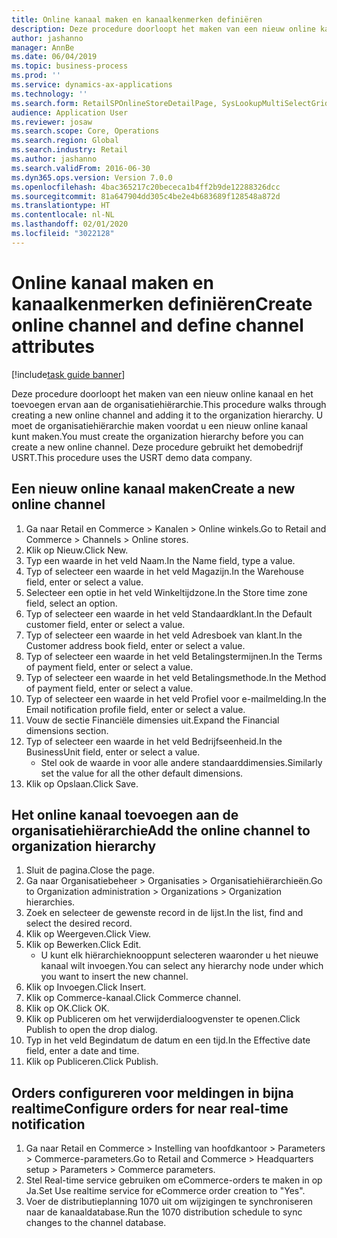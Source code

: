 ```yaml
---
title: Online kanaal maken en kanaalkenmerken definiëren
description: Deze procedure doorloopt het maken van een nieuw online kanaal en het toevoegen ervan aan de organisatiehiërarchie.
author: jashanno
manager: AnnBe
ms.date: 06/04/2019
ms.topic: business-process
ms.prod: ''
ms.service: dynamics-ax-applications
ms.technology: ''
ms.search.form: RetailSPOnlineStoreDetailPage, SysLookupMultiSelectGrid, DimensionLookup, OMHierarchyManager, HierarchyDesigner, OMNodeSelection, HierarchyPublishAndCloseForm
audience: Application User
ms.reviewer: josaw
ms.search.scope: Core, Operations
ms.search.region: Global
ms.search.industry: Retail
ms.author: jashanno
ms.search.validFrom: 2016-06-30
ms.dyn365.ops.version: Version 7.0.0
ms.openlocfilehash: 4bac365217c20bececa1b4ff2b9de12288326dcc
ms.sourcegitcommit: 81a647904dd305c4be2e4b683689f128548a872d
ms.translationtype: HT
ms.contentlocale: nl-NL
ms.lasthandoff: 02/01/2020
ms.locfileid: "3022128"
---
```

# <a name="create-online-channel-and-define-channel-attributes"></a><span data-ttu-id="eea4b-103">Online kanaal maken en kanaalkenmerken definiëren</span><span class="sxs-lookup"><span data-stu-id="eea4b-103">Create online channel and define channel attributes</span></span>

[!include[task guide banner](../includes/task-guide-banner.md)]

<span data-ttu-id="eea4b-104">Deze procedure doorloopt het maken van een nieuw online kanaal en het toevoegen ervan aan de organisatiehiërarchie.</span><span class="sxs-lookup"><span data-stu-id="eea4b-104">This procedure walks through creating a new online channel and adding it to the organization hierarchy.</span></span> <span data-ttu-id="eea4b-105">U moet de organisatiehiërarchie maken voordat u een nieuw online kanaal kunt maken.</span><span class="sxs-lookup"><span data-stu-id="eea4b-105">You must create the organization hierarchy before you can create a new online channel.</span></span> <span data-ttu-id="eea4b-106">Deze procedure gebruikt het demobedrijf USRT.</span><span class="sxs-lookup"><span data-stu-id="eea4b-106">This procedure uses the USRT demo data company.</span></span>


## <a name="create-a-new-online-channel"></a><span data-ttu-id="eea4b-107">Een nieuw online kanaal maken</span><span class="sxs-lookup"><span data-stu-id="eea4b-107">Create a new online channel</span></span>
1. <span data-ttu-id="eea4b-108">Ga naar Retail en Commerce > Kanalen > Online winkels.</span><span class="sxs-lookup"><span data-stu-id="eea4b-108">Go to Retail and Commerce > Channels > Online stores.</span></span>
2. <span data-ttu-id="eea4b-109">Klik op Nieuw.</span><span class="sxs-lookup"><span data-stu-id="eea4b-109">Click New.</span></span>
3. <span data-ttu-id="eea4b-110">Typ een waarde in het veld Naam.</span><span class="sxs-lookup"><span data-stu-id="eea4b-110">In the Name field, type a value.</span></span>
4. <span data-ttu-id="eea4b-111">Typ of selecteer een waarde in het veld Magazijn.</span><span class="sxs-lookup"><span data-stu-id="eea4b-111">In the Warehouse field, enter or select a value.</span></span>
5. <span data-ttu-id="eea4b-112">Selecteer een optie in het veld Winkeltijdzone.</span><span class="sxs-lookup"><span data-stu-id="eea4b-112">In the Store time zone field, select an option.</span></span>
6. <span data-ttu-id="eea4b-113">Typ of selecteer een waarde in het veld Standaardklant.</span><span class="sxs-lookup"><span data-stu-id="eea4b-113">In the Default customer field, enter or select a value.</span></span>
7. <span data-ttu-id="eea4b-114">Typ of selecteer een waarde in het veld Adresboek van klant.</span><span class="sxs-lookup"><span data-stu-id="eea4b-114">In the Customer address book field, enter or select a value.</span></span>
8. <span data-ttu-id="eea4b-115">Typ of selecteer een waarde in het veld Betalingstermijnen.</span><span class="sxs-lookup"><span data-stu-id="eea4b-115">In the Terms of payment field, enter or select a value.</span></span>
9. <span data-ttu-id="eea4b-116">Typ of selecteer een waarde in het veld Betalingsmethode.</span><span class="sxs-lookup"><span data-stu-id="eea4b-116">In the Method of payment field, enter or select a value.</span></span>
10. <span data-ttu-id="eea4b-117">Typ of selecteer een waarde in het veld Profiel voor e-mailmelding.</span><span class="sxs-lookup"><span data-stu-id="eea4b-117">In the Email notification profile field, enter or select a value.</span></span>
11. <span data-ttu-id="eea4b-118">Vouw de sectie Financiële dimensies uit.</span><span class="sxs-lookup"><span data-stu-id="eea4b-118">Expand the Financial dimensions section.</span></span>
12. <span data-ttu-id="eea4b-119">Typ of selecteer een waarde in het veld Bedrijfseenheid.</span><span class="sxs-lookup"><span data-stu-id="eea4b-119">In the BusinessUnit field, enter or select a value.</span></span>
    * <span data-ttu-id="eea4b-120">Stel ook de waarde in voor alle andere standaarddimensies.</span><span class="sxs-lookup"><span data-stu-id="eea4b-120">Similarly set the value for all the other default dimensions.</span></span>  
13. <span data-ttu-id="eea4b-121">Klik op Opslaan.</span><span class="sxs-lookup"><span data-stu-id="eea4b-121">Click Save.</span></span>

## <a name="add-the-online-channel-to-organization-hierarchy"></a><span data-ttu-id="eea4b-122">Het online kanaal toevoegen aan de organisatiehiërarchie</span><span class="sxs-lookup"><span data-stu-id="eea4b-122">Add the online channel to organization hierarchy</span></span>
1. <span data-ttu-id="eea4b-123">Sluit de pagina.</span><span class="sxs-lookup"><span data-stu-id="eea4b-123">Close the page.</span></span>
2. <span data-ttu-id="eea4b-124">Ga naar Organisatiebeheer > Organisaties > Organisatiehiërarchieën.</span><span class="sxs-lookup"><span data-stu-id="eea4b-124">Go to Organization administration > Organizations > Organization hierarchies.</span></span>
3. <span data-ttu-id="eea4b-125">Zoek en selecteer de gewenste record in de lijst.</span><span class="sxs-lookup"><span data-stu-id="eea4b-125">In the list, find and select the desired record.</span></span>
4. <span data-ttu-id="eea4b-126">Klik op Weergeven.</span><span class="sxs-lookup"><span data-stu-id="eea4b-126">Click View.</span></span>
5. <span data-ttu-id="eea4b-127">Klik op Bewerken.</span><span class="sxs-lookup"><span data-stu-id="eea4b-127">Click Edit.</span></span>
    * <span data-ttu-id="eea4b-128">U kunt elk hiërarchieknooppunt selecteren waaronder u het nieuwe kanaal wilt invoegen.</span><span class="sxs-lookup"><span data-stu-id="eea4b-128">You can select any hierarchy node under which you want to insert the new channel.</span></span>  
6. <span data-ttu-id="eea4b-129">Klik op Invoegen.</span><span class="sxs-lookup"><span data-stu-id="eea4b-129">Click Insert.</span></span>
7. <span data-ttu-id="eea4b-130">Klik op Commerce-kanaal.</span><span class="sxs-lookup"><span data-stu-id="eea4b-130">Click Commerce channel.</span></span>
8. <span data-ttu-id="eea4b-131">Klik op OK.</span><span class="sxs-lookup"><span data-stu-id="eea4b-131">Click OK.</span></span>
9. <span data-ttu-id="eea4b-132">Klik op Publiceren om het verwijderdialoogvenster te openen.</span><span class="sxs-lookup"><span data-stu-id="eea4b-132">Click Publish to open the drop dialog.</span></span>
10. <span data-ttu-id="eea4b-133">Typ in het veld Begindatum de datum en een tijd.</span><span class="sxs-lookup"><span data-stu-id="eea4b-133">In the Effective date field, enter a date and time.</span></span>
11. <span data-ttu-id="eea4b-134">Klik op Publiceren.</span><span class="sxs-lookup"><span data-stu-id="eea4b-134">Click Publish.</span></span>

## <a name="configure-orders-for-near-real-time-notification"></a><span data-ttu-id="eea4b-135">Orders configureren voor meldingen in bijna realtime</span><span class="sxs-lookup"><span data-stu-id="eea4b-135">Configure orders for near real-time notification</span></span>
1. <span data-ttu-id="eea4b-136">Ga naar Retail en Commerce > Instelling van hoofdkantoor > Parameters > Commerce-parameters.</span><span class="sxs-lookup"><span data-stu-id="eea4b-136">Go to Retail and Commerce  > Headquarters setup > Parameters > Commerce parameters.</span></span>
2. <span data-ttu-id="eea4b-137">Stel Real-time service gebruiken om eCommerce-orders te maken in op Ja.</span><span class="sxs-lookup"><span data-stu-id="eea4b-137">Set Use realtime service for eCommerce order creation to "Yes".</span></span>
3. <span data-ttu-id="eea4b-138">Voer de distributieplanning 1070 uit om wijzigingen te synchroniseren naar de kanaaldatabase.</span><span class="sxs-lookup"><span data-stu-id="eea4b-138">Run the 1070 distribution schedule to sync changes to the channel database.</span></span> 


